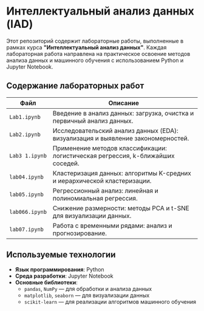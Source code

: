 # Интеллектуальный анализ данных (IAD)

Этот репозиторий содержит лабораторные работы, выполненные в рамках курса **"Интеллектуальный анализ данных"**. Каждая лабораторная работа направлена на практическое освоение методов анализа данных и машинного обучения с использованием Python и Jupyter Notebook.

## Содержание лабораторных работ

| Файл               | Описание                                                                 |
|--------------------|--------------------------------------------------------------------------|
| `Lab1.ipynb`       | Введение в анализ данных: загрузка, очистка и первичный анализ данных.  |
| `Lab2.ipynb`       | Исследовательский анализ данных (EDA): визуализация и выявление закономерностей. |
| `Lab3 1.ipynb`     | Применение методов классификации: логистическая регрессия, k-ближайших соседей. |
| `lab04.ipynb`      | Кластеризация данных: алгоритмы K-средних и иерархической кластеризации. |
| `lab05.ipynb`      | Регрессионный анализ: линейная и полиномиальная регрессия.              |
| `lab066.ipynb`     | Снижение размерности: методы PCA и t-SNE для визуализации данных.        |
| `lab07.ipynb`      | Работа с временными рядами: анализ и прогнозирование.                   |

## Используемые технологии

- **Язык программирования**: Python
- **Среда разработки**: Jupyter Notebook
- **Основные библиотеки**:
  - `pandas`, `NumPy` — для обработки и анализа данных
  - `matplotlib`, `seaborn` — для визуализации данных
  - `scikit-learn` — для реализации алгоритмов машинного обучения
